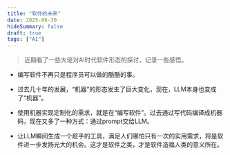 ```yaml
---
title: "软件的未来"
date: 2025-06-30
hideSummary: false
draft: true
tags: ["AI"]
---
```


> 近期看了一些大佬对AI时代软件形态的探讨，记录一些感悟。

- 编写软件不再只是程序员可以做的酷酷的事。

- 过去几十年的发展，“机器”的形态发生了巨大变化，现在，LLM本身也变成了“机器”。

- 使用机器实现定制化的需求，就是在“编写软件”。过去通过写代码编译成机器码，现在又多了一种方式：通过prompt交给LLM。

- 让LLM瞬间生成一个趁手的工具，满足人们哪怕只有一次的实用需求，将是软件进一步发扬光大的机会。这才是软件之美，才是软件造福人类的意义所在。